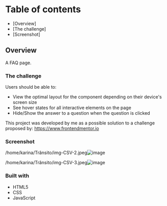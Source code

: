 # Table of contents

- [Overview]
- [The challenge]
- [Screenshot]


## Overview
A FAQ page.

### The challenge

Users should be able to:

- View the optimal layout for the component depending on their device's screen size
- See hover states for all interactive elements on the page
- Hide/Show the answer to a question when the question is clicked

This project was developed by me as a possible solution to a challenge proposed by: https://www.frontendmentor.io

### Screenshot
/home/karina/Trânsito/img-CSV-2.jpeg![image](https://user-images.githubusercontent.com/101573659/198695823-8146d54e-5348-48a5-9b97-ac9155b6db64.png)


/home/karina/Trânsito/img-CSV-3.jpeg![image](https://user-images.githubusercontent.com/101573659/198695928-6d65fec4-358d-4278-bd6d-893722978058.png)


### Built with

- HTML5 
- CSS 
- JavaScript
